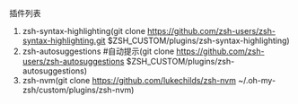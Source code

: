 插件列表
1. zsh-syntax-highlighting(git clone https://github.com/zsh-users/zsh-syntax-highlighting.git $ZSH_CUSTOM/plugins/zsh-syntax-highlighting)
2. zsh-autosuggestions #自动提示(git clone https://github.com/zsh-users/zsh-autosuggestions $ZSH_CUSTOM/plugins/zsh-autosuggestions)
3. zsh-nvm(git clone https://github.com/lukechilds/zsh-nvm ~/.oh-my-zsh/custom/plugins/zsh-nvm)